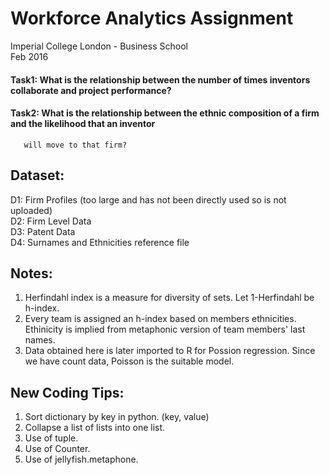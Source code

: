 # Workforce Analytics Assignment   
Imperial College London - Business School    
Feb 2016   

#### Task1: What is the relationship between the number of times inventors collaborate and project performance?   
#### Task2: What is the relationship between the ethnic composition of a firm and the likelihood that an inventor 
       will move to that firm?   

## Dataset:   
D1: Firm Profiles (too large and has not been directly used so is not uploaded)    
D2: Firm Level Data   
D3: Patent Data    
D4: Surnames and Ethnicities reference file    

## Notes:    
1. Herfindahl index is a measure for diversity of sets.  Let 1-Herfindahl be h-index.    
2. Every team is assigned an h-index based on members ethnicities. Ethinicity is implied from metaphonic version of team members' last names.    
3. Data obtained here is later imported to R for Possion regression. Since we have count data, Poisson is the suitable model.

## New Coding Tips:    
1. Sort dictionary by key in python. (key, value)    
2. Collapse a list of lists into one list.    
3. Use of tuple.    
4. Use of Counter.    
5. Use of jellyfish.metaphone.    
